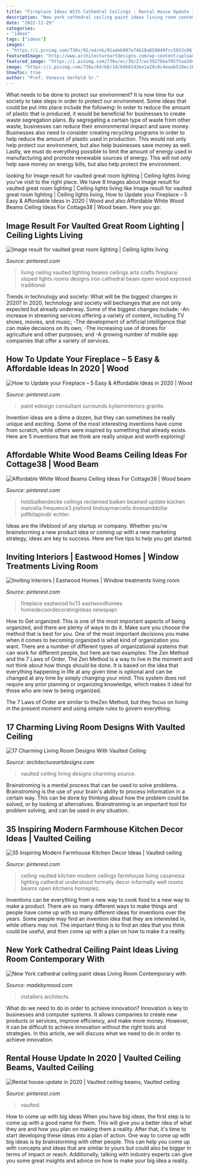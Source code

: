 ```yaml
---
title: "Fireplace Ideas With Cathedral Ceilings : Rental House Update In 2020"
description: "New york cathedral ceiling paint ideas living room contemporary with"
date: "2022-11-29"
categories:
- "ideas"
tags: ["ideas"]
images:
- "https://i.pinimg.com/736x/91/ad/eb/91adeb007e74b18a659849fcc5033c86.jpg"
featuredImage: "http://www.architectureartdesigns.com/wp-content/uploads/2016/06/5-15.jpg"
featured_image: "https://i.pinimg.com/736x/ec/39/27/ec3927bbef05f5aa34cc53b570eda58f.jpg"
image: "https://i.pinimg.com/736x/64/b8/14/64b8143ee1a20c8c4eaab528ec16f387.jpg"
ShowToc: true
author: "Prof. Vanessa Gerhold Sr."
---
```



What needs to be done to protect our environment?
It is now time for our society to take steps in order to protect our environment. Some ideas that could be put into place include the following:
In order to reduce the amount of plastic that is produced, it would be beneficial for businesses to create waste segregation plans. By segregating a certain type of waste from other waste, businesses can reduce their environmental impact and save money. Businesses also need to consider creating recycling programs in order to help reduce the amount of plastic used in production. This would not only help protect our environment, but also help businesses save money as well. Lastly, we must do everything possible to limit the amount of energy used in manufacturing and promote renewable sources of energy. This will not only help save money on energy bills, but also help protect the environment.

	

		
looking for Image result for vaulted great room lighting | Ceiling lights living you've visit to the right place. We have 8 Images about Image result for vaulted great room lighting | Ceiling lights living like Image result for vaulted great room lighting | Ceiling lights living, How to Update your Fireplace – 5 Easy &amp; Affordable Ideas in 2020 | Wood and also Affordable White Wood Beams Ceiling Ideas For Cottage38 | Wood beam. Here you go:
		
    
## Image Result For Vaulted Great Room Lighting | Ceiling Lights Living

<img loading=lazy src="https://i.pinimg.com/736x/91/ad/eb/91adeb007e74b18a659849fcc5033c86.jpg" onerror="this.onerror=null;this.src='https://tse1.mm.bing.net/th?id=OIP.FRMHcB7SxltlSWqW0qhUMAHaJ4&amp;pid=15.1';" alt="Image result for vaulted great room lighting | Ceiling lights living">

_Source: pinterest.com_

>living ceiling vaulted lighting beams ceilings arts crafts fireplace sloped lights rooms designs iron cathedral beam open wood exposed traditional. 

	

Trends in technology and society: What will be the biggest changes in 2020?
In 2020, technology and society will bechanges that are not only expected but already underway. 
Some of the biggest changes include: 
-An increase in streaming services offering a variety of content, including TV shows, movies, and music; 
-The development of artificial intelligence that can make decisions on its own; 
-The increasing use of drones for agriculture and other purposes; and 
-A growing number of mobile app companies that offer a variety of services.

    
## How To Update Your Fireplace – 5 Easy &amp; Affordable Ideas In 2020 | Wood

<img loading=lazy src="https://i.pinimg.com/736x/e4/6b/36/e46b36b7f0248ce9426f9737dd446a97.jpg" onerror="this.onerror=null;this.src='https://tse2.mm.bing.net/th?id=OIP.EKCZUl-B64LLPvh9eHWPjgHaJw&amp;pid=15.1';" alt="How to Update your Fireplace – 5 Easy &amp; Affordable Ideas in 2020 | Wood">

_Source: pinterest.com_

>paint edesign consultant surrounds kylieminteriors granite. 

	

Invention ideas are a dime a dozen, but they can sometimes be really unique and exciting. Some of the most interesting inventions have come from scratch, while others were inspired by something that already exists. Here are 5 inventions that we think are really unique and worth exploring!

    
## Affordable White Wood Beams Ceiling Ideas For Cottage38 | Wood Beam

<img loading=lazy src="https://i.pinimg.com/736x/64/b8/14/64b8143ee1a20c8c4eaab528ec16f387.jpg" onerror="this.onerror=null;this.src='https://tse3.mm.bing.net/th?id=OIP.jqpZWrTyEjOtoC6uDGcY5AAAAA&amp;pid=15.1';" alt="Affordable White Wood Beams Ceiling Ideas For Cottage38 | Wood beam">

_Source: pinterest.com_

>holzbalkendecke ceilings reclaimed balken beamed update küchen marcella frequence3 plafond lindsaymarcella divesanddollar pdfkitapindir echter. 

	

Ideas are the lifeblood of any startup or company. Whether you're brainstorming a new product idea or coming up with a new marketing strategy, ideas are key to success. Here are five tips to help you get started: 

    
## Inviting Interiors | Eastwood Homes | Window Treatments Living Room

<img loading=lazy src="https://i.pinimg.com/736x/1d/df/59/1ddf59c67df48a988f446ff35a8fcac6--high-windows-southern-charm.jpg" onerror="this.onerror=null;this.src='https://tse1.mm.bing.net/th?id=OIP.5KLSymlP4eTE-60eS4N75QHaLI&amp;pid=15.1';" alt="Inviting Interiors | Eastwood Homes | Window treatments living room">

_Source: pinterest.com_

>fireplace eastwood hc13 eastwoodhomes homedecoordecoratingideas newspapr. 

	

How to Get organized: This is one of the most important aspects of being organized, and there are plenty of ways to do it. Make sure you choose the method that is best for you.
One of the most important decisions you make when it comes to becoming organized is what kind of organization you want. There are a number of different types of organizational systems that can work for different people, but here are two examples: The Zen Method and the 7 Laws of Order.
The Zen Method is a way to live in the moment and not think about how things should be done. It is based on the idea that everything happening in life at any given time is optional and can be changed at any time by simply changing your mind. This system does not require any prior planning or organizing knowledge, which makes it ideal for those who are new to being organized.

The 7 Laws of Order are similar to theZen Method, but they focus on living in the present moment and using simple rules to govern everything.

    
## 17 Charming Living Room Designs With Vaulted Ceiling

<img loading=lazy src="http://www.architectureartdesigns.com/wp-content/uploads/2016/06/5-15.jpg" onerror="this.onerror=null;this.src='https://tse1.mm.bing.net/th?id=OIP.lTCHTePI9pGqVSwNkRJUFAHaLH&amp;pid=15.1';" alt="17 Charming Living Room Designs With Vaulted Ceiling">

_Source: architectureartdesigns.com_

>vaulted ceiling living designs charming source. 

	

Brainstroming is a mental process that can be used to solve problems. Brainstroming is the use of your brain's ability to process information in a certain way. This can be done by thinking about how the problem could be solved, or by looking at alternatives. Brainstroming is an important tool for problem solving, and can be used in any situation.

    
## 35 Inspiring Modern Farmhouse Kitchen Decor Ideas | Vaulted Ceiling

<img loading=lazy src="https://i.pinimg.com/736x/cc/83/e7/cc83e78a987bcf51075cd496d868ab23.jpg" onerror="this.onerror=null;this.src='https://tse1.mm.bing.net/th?id=OIP.A6JNSzGWW6BPJmmtNujceAHaKv&amp;pid=15.1';" alt="35 Inspiring Modern Farmhouse Kitchen Decor Ideas | Vaulted ceiling">

_Source: pinterest.com_

>ceiling vaulted kitchen modern ceilings farmhouse living casanesia lighting cathedral understood formally decor informally well rooms beams open kitchens homepiez. 

	

Inventions can be everything from a new way to cook food to a new way to make a product. There are so many different ways to make things and people have come up with so many different ideas for inventions over the years. Some people may find an invention idea that they are interested in, while others may not. The important thing is to find an idea that you think could be useful, and then come up with a plan on how to make it a reality.

    
## New York Cathedral Ceiling Paint Ideas Living Room Contemporary With

<img loading=lazy src="https://madebymood.com/wp-content/uploads/2018/08/New-York-cathedral-ceiling-paint-ideas-Living-Room-Contemporary-with-window-treatment-professionals-high-windows-600x903.jpg" onerror="this.onerror=null;this.src='https://tse2.mm.bing.net/th?id=OIP.u5rh-irFE4FPRanQkj_KbQHaLJ&amp;pid=15.1';" alt="New York cathedral ceiling paint ideas Living Room Contemporary with">

_Source: madebymood.com_

>installers architects. 

	

What do we need to do in order to achieve innovation?
Innovation is key to businesses and computer systems. It allows companies to create new products or services, improve efficiency, and make more money. However, it can be difficult to achieve innovation without the right tools and strategies. In this article, we will discuss what we need to do in order to achieve innovation.

    
## Rental House Update In 2020 | Vaulted Ceiling Beams, Vaulted Ceiling

<img loading=lazy src="https://i.pinimg.com/736x/ec/39/27/ec3927bbef05f5aa34cc53b570eda58f.jpg" onerror="this.onerror=null;this.src='https://tse3.mm.bing.net/th?id=OIP.OJLS_b6GA6kgkXNzfFOhwAHaJN&amp;pid=15.1';" alt="Rental house update in 2020 | Vaulted ceiling beams, Vaulted ceiling">

_Source: pinterest.com_

>vaulted. 

	

How to come up with big ideas
When you have big ideas, the first step is to come up with a good name for them. This will give you a better idea of what they are and how you plan on making them a reality. After that, it's time to start developing these ideas into a plan of action.
One way to come up with big ideas is by brainstorming with other people. This can help you come up with concepts and ideas that are similar to yours but could also be bigger in terms of impact or reach. Additionally, talking with industry experts can give you some great insights and advice on how to make your big idea a reality.

